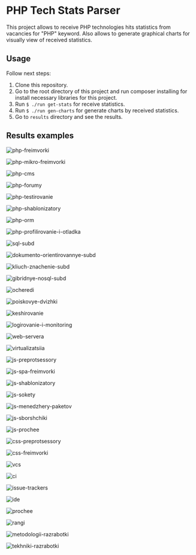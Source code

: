 # PHP Tech Stats Parser

This project allows to receive PHP technologies hits statistics from vacancies for "PHP" keyword.
Also allows to generate graphical charts for visually view of received statistics.

## Usage

Follow next steps:

1. Clone this repository.
1. Go to the root directory of this project and run composer installing for install necessary libraries for this project.
1. Run `$ ./run get-stats` for receive statistics.
1. Run `$ ./run gen-charts` for generate charts by received statistics.
1. Go to `results` directory and see the results.

## Results examples

![php-freimvorki]("https://bitbucket.org/atoumus/php_tech_stats_parser/raw/fdac993539c84ef24844bf4b02912d5569b4a563/results/charts/examples/1-php-freimvorki.png")

![php-mikro-freimvorki]("https://bitbucket.org/atoumus/php_tech_stats_parser/raw/fdac993539c84ef24844bf4b02912d5569b4a563/results/charts/examples/2-php-mikro-freimvorki.png")

![php-cms]("https://bitbucket.org/atoumus/php_tech_stats_parser/raw/fdac993539c84ef24844bf4b02912d5569b4a563/results/charts/examples/3-php-cms.png")

![php-forumy]("https://bitbucket.org/atoumus/php_tech_stats_parser/raw/fdac993539c84ef24844bf4b02912d5569b4a563/results/charts/examples/4-php-forumy.png")

![php-testirovanie]("https://bitbucket.org/atoumus/php_tech_stats_parser/raw/fdac993539c84ef24844bf4b02912d5569b4a563/results/charts/examples/5-php-testirovanie.png")

![php-shablonizatory]("https://bitbucket.org/atoumus/php_tech_stats_parser/raw/fdac993539c84ef24844bf4b02912d5569b4a563/results/charts/examples/6-php-shablonizatory.png")

![php-orm]("https://bitbucket.org/atoumus/php_tech_stats_parser/raw/fdac993539c84ef24844bf4b02912d5569b4a563/results/charts/examples/7-php-orm.png")

![php-profilirovanie-i-otladka]("https://bitbucket.org/atoumus/php_tech_stats_parser/raw/fdac993539c84ef24844bf4b02912d5569b4a563/results/charts/examples/9-php-profilirovanie-i-otladka.png")

![sql-subd]("https://bitbucket.org/atoumus/php_tech_stats_parser/raw/fdac993539c84ef24844bf4b02912d5569b4a563/results/charts/examples/11-sql-subd.png")

![dokumento-orientirovannye-subd]("https://bitbucket.org/atoumus/php_tech_stats_parser/raw/fdac993539c84ef24844bf4b02912d5569b4a563/results/charts/examples/12-dokumento-orientirovannye-subd.png")

![kliuch-znachenie-subd]("https://bitbucket.org/atoumus/php_tech_stats_parser/raw/fdac993539c84ef24844bf4b02912d5569b4a563/results/charts/examples/13-kliuch-znachenie-subd.png")

![gibridnye-nosql-subd]("https://bitbucket.org/atoumus/php_tech_stats_parser/raw/fdac993539c84ef24844bf4b02912d5569b4a563/results/charts/examples/14-gibridnye-nosql-subd.png")

![ocheredi]("https://bitbucket.org/atoumus/php_tech_stats_parser/raw/fdac993539c84ef24844bf4b02912d5569b4a563/results/charts/examples/15-ocheredi.png")

![poiskovye-dvizhki]("https://bitbucket.org/atoumus/php_tech_stats_parser/raw/fdac993539c84ef24844bf4b02912d5569b4a563/results/charts/examples/16-poiskovye-dvizhki.png")

![keshirovanie]("https://bitbucket.org/atoumus/php_tech_stats_parser/raw/fdac993539c84ef24844bf4b02912d5569b4a563/results/charts/examples/17-keshirovanie.png")

![logirovanie-i-monitoring]("https://bitbucket.org/atoumus/php_tech_stats_parser/raw/fdac993539c84ef24844bf4b02912d5569b4a563/results/charts/examples/18-logirovanie-i-monitoring.png")

![web-servera]("https://bitbucket.org/atoumus/php_tech_stats_parser/raw/fdac993539c84ef24844bf4b02912d5569b4a563/results/charts/examples/19-web-servera.png")

![virtualizatsiia]("https://bitbucket.org/atoumus/php_tech_stats_parser/raw/fdac993539c84ef24844bf4b02912d5569b4a563/results/charts/examples/20-virtualizatsiia.png")

![js-preprotsessory]("https://bitbucket.org/atoumus/php_tech_stats_parser/raw/fdac993539c84ef24844bf4b02912d5569b4a563/results/charts/examples/21-js-preprotsessory.png")

![js-spa-freimvorki]("https://bitbucket.org/atoumus/php_tech_stats_parser/raw/fdac993539c84ef24844bf4b02912d5569b4a563/results/charts/examples/23-js-spa-freimvorki.png")

![js-shablonizatory]("https://bitbucket.org/atoumus/php_tech_stats_parser/raw/fdac993539c84ef24844bf4b02912d5569b4a563/results/charts/examples/25-js-shablonizatory.png")

![js-sokety]("https://bitbucket.org/atoumus/php_tech_stats_parser/raw/fdac993539c84ef24844bf4b02912d5569b4a563/results/charts/examples/26-js-sokety.png")

![js-menedzhery-paketov]("https://bitbucket.org/atoumus/php_tech_stats_parser/raw/fdac993539c84ef24844bf4b02912d5569b4a563/results/charts/examples/27-js-menedzhery-paketov.png")

![js-sborshchiki]("https://bitbucket.org/atoumus/php_tech_stats_parser/raw/fdac993539c84ef24844bf4b02912d5569b4a563/results/charts/examples/28-js-sborshchiki.png")

![js-prochee]("https://bitbucket.org/atoumus/php_tech_stats_parser/raw/fdac993539c84ef24844bf4b02912d5569b4a563/results/charts/examples/29-js-prochee.png")

![css-preprotsessory]("https://bitbucket.org/atoumus/php_tech_stats_parser/raw/fdac993539c84ef24844bf4b02912d5569b4a563/results/charts/examples/30-css-preprotsessory.png")

![css-freimvorki]("https://bitbucket.org/atoumus/php_tech_stats_parser/raw/fdac993539c84ef24844bf4b02912d5569b4a563/results/charts/examples/31-css-freimvorki.png")

![vcs]("https://bitbucket.org/atoumus/php_tech_stats_parser/raw/fdac993539c84ef24844bf4b02912d5569b4a563/results/charts/examples/32-vcs.png")

![ci]("https://bitbucket.org/atoumus/php_tech_stats_parser/raw/fdac993539c84ef24844bf4b02912d5569b4a563/results/charts/examples/33-ci.png")

![issue-trackers]("https://bitbucket.org/atoumus/php_tech_stats_parser/raw/fdac993539c84ef24844bf4b02912d5569b4a563/results/charts/examples/34-issue-trackers.png")

![ide]("https://bitbucket.org/atoumus/php_tech_stats_parser/raw/fdac993539c84ef24844bf4b02912d5569b4a563/results/charts/examples/35-ide.png")

![prochee]("https://bitbucket.org/atoumus/php_tech_stats_parser/raw/fdac993539c84ef24844bf4b02912d5569b4a563/results/charts/examples/36-prochee.png")

![rangi]("https://bitbucket.org/atoumus/php_tech_stats_parser/raw/fdac993539c84ef24844bf4b02912d5569b4a563/results/charts/examples/37-rangi.png")

![metodologii-razrabotki]("https://bitbucket.org/atoumus/php_tech_stats_parser/raw/fdac993539c84ef24844bf4b02912d5569b4a563/results/charts/examples/38-metodologii-razrabotki.png")

![tekhniki-razrabotki]("https://bitbucket.org/atoumus/php_tech_stats_parser/raw/fdac993539c84ef24844bf4b02912d5569b4a563/results/charts/examples/39-tekhniki-razrabotki.png")
